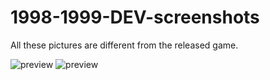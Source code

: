 # 1998-1999-DEV-screenshots
All these pictures are different from the released game.

![preview](https://raw.github.com/Jones3D-The-Infernal-Engine/1998-1999-DEV-screenshots/blob/main/alpha_levels.png?raw=true)
![preview](https://raw.github.com/Jones3D-The-Infernal-Engine/Fonts-HD-Recreation/main/font.jpg?raw=true)
